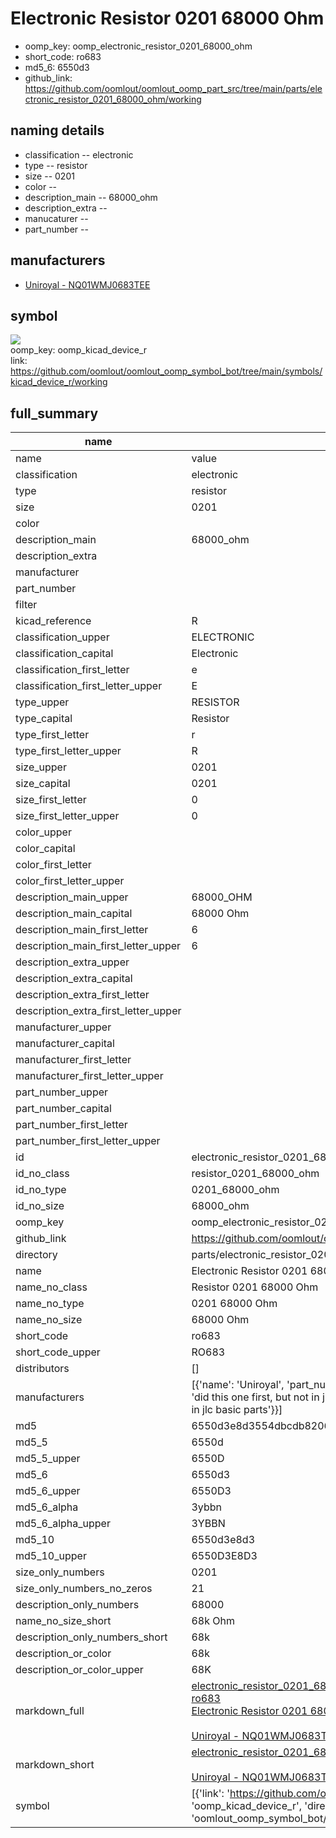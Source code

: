 # Electronic Resistor 0201 68000 Ohm

  
* oomp_key: oomp_electronic_resistor_0201_68000_ohm 
* short_code: ro683
* md5_6: 6550d3  
* github_link: https://github.com/oomlout/oomlout_oomp_part_src/tree/main/parts/electronic_resistor_0201_68000_ohm/working  
## naming details
* classification -- electronic
* type -- resistor
* size -- 0201
* color -- 
* description_main -- 68000_ohm
* description_extra -- 
* manucaturer -- 
* part_number -- 


## manufacturers
* [Uniroyal - NQ01WMJ0683TEE]()  

## symbol

![](symbol/{index}}/working/working_600.png)  
oomp_key: oomp_kicad_device_r  
link: https://github.com/oomlout/oomlout_oomp_symbol_bot/tree/main/symbols/kicad_device_r/working  


## full_summary
| name | value | 
| --- | --- | 
| name | value | 
| classification | electronic | 
| type | resistor | 
| size | 0201 | 
| color |  | 
| description_main | 68000_ohm | 
| description_extra |  | 
| manufacturer |  | 
| part_number |  | 
| filter |  | 
| kicad_reference | R | 
| classification_upper | ELECTRONIC | 
| classification_capital | Electronic | 
| classification_first_letter | e | 
| classification_first_letter_upper | E | 
| type_upper | RESISTOR | 
| type_capital | Resistor | 
| type_first_letter | r | 
| type_first_letter_upper | R | 
| size_upper | 0201 | 
| size_capital | 0201 | 
| size_first_letter | 0 | 
| size_first_letter_upper | 0 | 
| color_upper |  | 
| color_capital |  | 
| color_first_letter |  | 
| color_first_letter_upper |  | 
| description_main_upper | 68000_OHM | 
| description_main_capital | 68000 Ohm | 
| description_main_first_letter | 6 | 
| description_main_first_letter_upper | 6 | 
| description_extra_upper |  | 
| description_extra_capital |  | 
| description_extra_first_letter |  | 
| description_extra_first_letter_upper |  | 
| manufacturer_upper |  | 
| manufacturer_capital |  | 
| manufacturer_first_letter |  | 
| manufacturer_first_letter_upper |  | 
| part_number_upper |  | 
| part_number_capital |  | 
| part_number_first_letter |  | 
| part_number_first_letter_upper |  | 
| id | electronic_resistor_0201_68000_ohm | 
| id_no_class | resistor_0201_68000_ohm | 
| id_no_type | 0201_68000_ohm | 
| id_no_size | 68000_ohm | 
| oomp_key | oomp_electronic_resistor_0201_68000_ohm | 
| github_link | https://github.com/oomlout/oomlout_oomp_part_src/tree/main/parts/electronic_resistor_0201_68000_ohm/working | 
| directory | parts/electronic_resistor_0201_68000_ohm | 
| name | Electronic Resistor 0201 68000 Ohm | 
| name_no_class | Resistor 0201 68000 Ohm | 
| name_no_type | 0201 68000 Ohm | 
| name_no_size | 68000 Ohm | 
| short_code | ro683 | 
| short_code_upper | RO683 | 
| distributors | [] | 
| manufacturers | [{'name': 'Uniroyal', 'part_number': 'NQ01WMJ0683TEE', 'link': '', 'id': 'manufacturer_uniroyal', 'note': {'reason': 'did this one first, but not in jlc pcb basic parts and 1 percent are and they are the same price', 'reason_short': 'not in jlc basic parts'}}] | 
| md5 | 6550d3e8d3554dbcdb8206f6baa17777 | 
| md5_5 | 6550d | 
| md5_5_upper | 6550D | 
| md5_6 | 6550d3 | 
| md5_6_upper | 6550D3 | 
| md5_6_alpha | 3ybbn | 
| md5_6_alpha_upper | 3YBBN | 
| md5_10 | 6550d3e8d3 | 
| md5_10_upper | 6550D3E8D3 | 
| size_only_numbers | 0201 | 
| size_only_numbers_no_zeros | 21 | 
| description_only_numbers | 68000 | 
| name_no_size_short | 68k Ohm | 
| description_only_numbers_short | 68k | 
| description_or_color | 68k | 
| description_or_color_upper | 68K | 
| markdown_full | [electronic_resistor_0201_68000_ohm](https://github.com/oomlout/oomlout_oomp_part_src/tree/main/parts/electronic_resistor_0201_68000_ohm/working)<br>[ro683](https://github.com/oomlout/oomlout_oomp_part_src/tree/main/parts/electronic_resistor_0201_68000_ohm/working)<br>[Electronic Resistor 0201 68000 Ohm](https://github.com/oomlout/oomlout_oomp_part_src/tree/main/parts/electronic_resistor_0201_68000_ohm/working)<br><br>[Uniroyal - NQ01WMJ0683TEE- not in jlc basic parts]() [(L)  ](https://www.lcsc.com/search?q=NQ01WMJ0683TEE)[(D)  ](https://www.digikey.com/en/products?keywords=NQ01WMJ0683TEE)[(M)  ](https://www.mouser.com/Search/Refine?Keyword=NQ01WMJ0683TEE)[(N)  ](https://www.newark.com/search?st=NQ01WMJ0683TEE)[(SZ)  ](https://so.szlcsc.com/global.html?k=NQ01WMJ0683TEE)<br> | 
| markdown_short | [electronic_resistor_0201_68000_ohm](https://github.com/oomlout/oomlout_oomp_part_src/tree/main/parts/electronic_resistor_0201_68000_ohm/working)<br><br>[Uniroyal - NQ01WMJ0683TEE- not in jlc basic parts]() | 
| symbol | [{'link': 'https://github.com/oomlout/oomlout_oomp_symbol_bot/tree/main/symbols/kicad_device_r', 'oomp_key': 'oomp_kicad_device_r', 'directory': 'oomlout_oomp_symbol_bot/symbols/kicad_device_r//working/working.kicad_sym', 'index': 0}] | 
